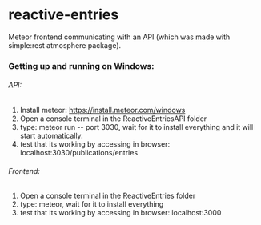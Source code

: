 # reactive-entries
Meteor frontend communicating with an API (which was made with simple:rest atmosphere package).

### Getting up and running on Windows:

###### API: 

1. Install meteor: https://install.meteor.com/windows
2. Open a console terminal in the ReactiveEntriesAPI folder
3. type: meteor run -- port 3030, wait for it to install everything and it will start automatically. 
4. test that its working by accessing in browser: localhost:3030/publications/entries

###### Frontend:

1. Open a console terminal in the ReactiveEntries folder
2. type: meteor, wait for it to install everything 
3. test that its working by accessing in browser: localhost:3000
